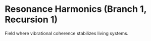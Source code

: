 # Resonance Harmonics (Branch 1, Recursion 1)

Field where vibrational coherence stabilizes living systems.